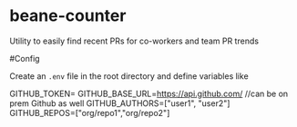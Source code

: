 # beane-counter
Utility to easily find recent PRs for co-workers and team PR trends

#Config 

Create an `.env` file in the root directory and define variables like

GITHUB_TOKEN=<PERSONAL GITHUB API KEY>
GITHUB_BASE_URL=https://api.github.com/ //can be on prem Github as well 
GITHUB_AUTHORS=["user1", "user2"]
GITHUB_REPOS=["org/repo1","org/repo2"]
